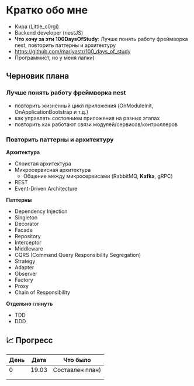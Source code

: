 # Кратко обо мне

- Кира (Little_c0rgi)
- Backend developer (nestJS)
- **Что хочу за эти 100DaysOfStudy**: Лучше понять работу фреймворка nest, повторить паттерны и архитектуру
- https://github.com/mariyastr/100_days_of_study
- Программист, но у меня лапки)

## Черновик плана

### Лучше понять работу фреймворка nest

- повторить жизненный цикл приложения (OnModuleInit, OnApplicationBootstrap и т.д.)
- как управлять состоянием приложения на разных этапах
- повторить как работают связи модулей/сервисов/контроллеров

### Повторить паттерны и архитектуру

**Архитектура**

- Слоистая архитектура
- Микросервисная архитектура
  - Общение между микросервисами (RabbitMQ, **Kafka**, gRPC)
- REST
- Event-Driven Architecture

**Паттерны**

- Dependency Injection
- Singleton
- Decorator
- Facade
- Repository
- Interceptor
- Middleware
- CQRS (Command Query Responsibility Segregation)
- Strategy
- Adapter
- Observer
- Factory
- Proxy
- Chain of Responsibility

**Отдельно глянуть**

- TDD
- DDD

## 📈 Прогресс

| День | Дата  | Что было        |
| ---- | ----- | --------------- |
| 0    | 19.03 | Составлен план) |
|      |       |                 |
|      |       |                 |
